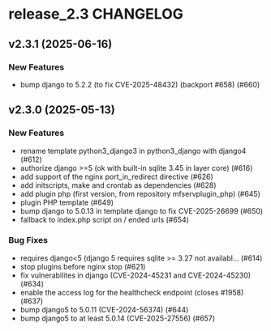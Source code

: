 # release_2.3 CHANGELOG

## v2.3.1 (2025-06-16)

### New Features

- bump django to 5.2.2 (to fix CVE-2025-48432) (backport #658) (#660)

## v2.3.0 (2025-05-13)

### New Features

- rename template python3_django3 in python3_django with django4 (#612)
- authorize django >=5 (ok with built-in sqlite 3.45 in layer core) (#616)
- add support of the nginx port_in_redirect directive (#626)
- add initscripts, make and crontab as dependencies (#628)
- add plugin php (first version, from repository mfservplugin_php) (#645)
- plugin PHP template (#649)
- bump django to 5.0.13 in template django to fix CVE-2025-26699 (#650)
- fallback to index.php script on / ended urls (#654)

### Bug Fixes

- requires django<5 (django 5 requires sqlite >= 3.27 not availabl… (#614)
- stop plugins before nginx stop (#621)
- fix vulnerabilites in django (CVE-2024-45231 and CVE-2024-45230) (#634)
- enable the access log for the healthcheck endpoint (closes #1958) (#637)
- bump django5 to 5.0.11 (CVE-2024-56374) (#644)
- bump django5 to at least 5.0.14 (CVE-2025-27556) (#657)


